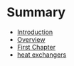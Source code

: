 # Summary

* [Introduction](README.md)
* [Overview](overview.md)
* [First Chapter](chapter1.md)
* [heat exchangers](heat-exchangers.md)



